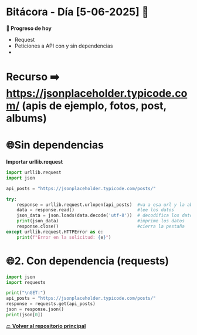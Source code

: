 ﻿# Bitácora - Día [5-06-2025] 🚀


**📌 Progreso de hoy**

- Request
- Peticiones a API con y sin dependencias
- 

# Recurso ➡️ https://jsonplaceholder.typicode.com/ (apis de ejemplo, fotos, post, albums)

# 🌐Sin dependencias
**Importar urllib.request**
```python
import urllib.request
import json

api_posts = "https://jsonplaceholder.typicode.com/posts/"

try:
    response = urllib.request.urlopen(api_posts)  #va a esa url y la abre
    data = response.read()                        #lee los datos
    json_data = json.loads(data.decode('utf-8'))  # decodifica los datos del json
    print(json_data)                              #imprime los datos
    response.close()                              #cierra la pestaña
except urllib.request.HTTPError as e:
    print(f"Error en la solicitud: {e}")
```

# 🌐2. Con dependencia (requests)

```python
import json
import requests

print("\nGET:")
api_posts = "https://jsonplaceholder.typicode.com/posts/"
response = requests.get(api_posts)
json = response.json()
print(json[0])
```


[🔙 **Volver al repositorio principal**](https://github.com/Motorbuzzard880/Diario_de_Aprendizaje_Python_Curso_Midudev)  

